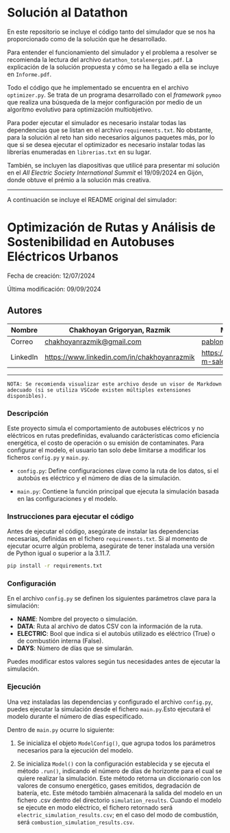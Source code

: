 # Solución al Datathon

En este repositorio se incluye el código tanto del simulador que se nos ha proporcionado como de la solución que he desarrollado.

Para entender el funcionamiento del simulador y el problema a resolver se recomienda la lectura del archivo `datathon_totalenergies.pdf`. La explicación de la solución propuesta y cómo se ha llegado a ella se incluye en `Informe.pdf`.

Todo el código que he implementado se encuentra en el archivo `optimizer.py`. Se trata de un programa desarrollado con el *framework* `pymoo` que realiza una búsqueda de la mejor configuración por medio de un algoritmo evolutivo para optimización multiobjetivo.

Para poder ejecutar el simulador es necesario instalar todas las dependencias que se listan en el archivo `requirements.txt`. No obstante, para la solución al reto han sido necesarios algunos paquetes más, por lo que si se desea ejecutar el optimizador es necesario instalar todas las librerías enumeradas en `librerias.txt` en su lugar.

También, se incluyen las diapositivas que utilicé para presentar mi solución en el *All Electric Society International Summit* el 19/09/2024 en Gijón, donde obtuve el prémio a la solución más creativa.

---

A continuación se incluye el README original del simulador:

# Optimización de Rutas y Análisis de Sostenibilidad en Autobuses Eléctricos Urbanos

Fecha de creación: 12/07/2024

Última modificación: 09/09/2024



## Autores

| Nombre   | Chakhoyan Grigoryan, Razmik                 | Menéndez Sales, Pablo                     |
|----------|---------------------------------------------|-------------------------------------------|
| Correo   | chakhoyanrazmik@gmail.com                   | pablomenendezsales@gmail.com              |
| LinkedIn | https://www.linkedin.com/in/chakhoyanrazmik | https://www.linkedin.com/in/pablo-m-sales |

---

    NOTA: Se recomienda visualizar este archivo desde un visor de Markdown adecuado (si se utiliza VSCode existen múltiples extensiones disponibles).

### Descripción

Este proyecto simula el comportamiento de autobuses eléctricos y no eléctricos en rutas predefinidas, evaluando carácterísticas como eficiencia energética, el costo de operación o su emisión de contaminates. Para configurar el modelo, el usuario tan solo debe limitarse a modificar los ficheros `config.py` y `main.py`.

- `config.py`: Define configuraciones clave como la ruta de los datos, si el autobús es eléctrico y el número de días de la simulación.

- `main.py`: Contiene la función principal que ejecuta la simulación basada en las configuraciones y el modelo.

### Instrucciones para ejecutar el código

Antes de ejecutar el código, asegúrate de instalar las dependencias necesarias, definidas en el fichero `requirements.txt`. Si al momento de ejecutar ocurre algún problema, asegúrate de tener instalada una versión de Python igual o superior a la 3.11.7.

```bash
pip install -r requirements.txt
```

### Configuración

En el archivo `config.py` se definen los siguientes parámetros clave para la simulación:

- **NAME**: Nombre del proyecto o simulación.
- **DATA**: Ruta al archivo de datos CSV con la información de la ruta.
- **ELECTRIC**: Bool que indica si el autobús utilizado es eléctrico (True) o de combustión interna (False).
- **DAYS**: Número de días que se simularán.

Puedes modificar estos valores según tus necesidades antes de ejecutar la simulación.

### Ejecución

Una vez instaladas las dependencias y configurado el archivo `config.py`, puedes ejecutar la simulación desde el fichero `main.py`.Esto ejecutará el modelo durante el número de días especificado.

Dentro de `main.py` ocurre lo siguiente:

1.  Se inicializa el objeto `ModelConfig()`, que agrupa todos los parámetros necesarios para la ejecución del modelo.

2.  Se inicializa `Model()` con la configuración establecida y se ejecuta el método `.run()`, indicando el número de días de horizonte para el cual se quiere realizar la simulación. Este método retorna un diccionario con los valores de consumo energético, gases emitidos, degradación de batería, etc.
Este método también almacenará la salida del modelo en un fichero .csv dentro del directorio `simulation_results`. Cuando el modelo se ejecute en modo eléctrico, el fichero retornado será `electric_simulation_results.csv`; en el caso del modo de combustión, será `combustion_simulation_results.csv`.